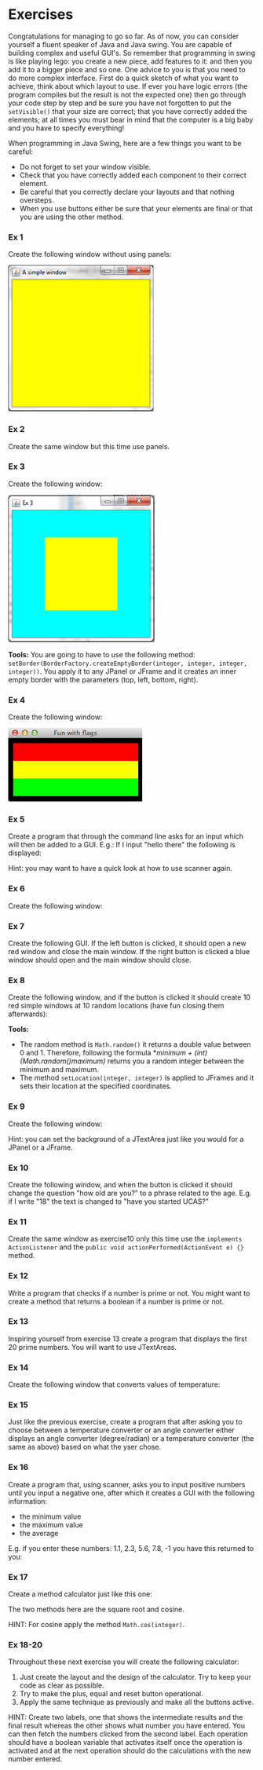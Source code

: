 Exercises
===
Congratulations for managing to go so far.  As of now, you can consider yourself a fluent speaker of Java and Java swing. You are capable of building complex and useful GUI's. So remember that programming in swing is like playing lego: you create a new piece, add features to it: and then you add it to a bigger piece and so one. One advice to you is that you need to do more complex interface.  First do a quick sketch of what you want to achieve, think about which layout to use. If ever you have logic errors (the program compiles but the result is not the expected one) then go through your code step by step and be sure you have not forgotten to put the `setVisible()` that your size are correct; that you have correctly added the elements; at all times you must bear in mind that the computer is a big baby and you have to specify everything!


When programming in Java Swing, here are a few things you want to be careful:
- Do not forget to set your window visible.
- Check that you have correctly added each component to their correct element.
- Be careful that you correctly declare your layouts and that nothing oversteps.
- When you use buttons either be sure that your elements are final or that you are using the other method.

### Ex 1
Create the following window without using panels:

![Exercise 1](../../Images/Chapter-IV/Exercises/ex_1.png)

### Ex 2 
Create the same window but this time use panels.

### Ex 3
Create the following window:

![Exercise 3](../../Images/Chapter-IV/Exercises/ex_3.png)

**Tools:** 
You are going to have to use the following method:
`setBorder(BorderFactory.createEmptyBorder(integer, integer, integer, integer))`. You apply it to any JPanel or JFrame and it creates an inner empty border with the parameters (top, left, bottom, right).

### Ex 4
Create the following window:

![Exercise 3](../../Images/Chapter-IV/Exercises/ex_4.png)

### Ex 5
Create a program that through the command line asks for an input which will then be added to a GUI. E.g.: If I input "hello there" the following is displayed:

Hint: you may want to have a quick look at how to use scanner again.

### Ex 6
Create the following window:

### Ex 7
Create the following GUI. If the left button is clicked, it should open a new red window and 
close the main window. If the right button is clicked a blue window should open and the main window should close.

### Ex 8
Create the following window, and if the button is clicked it should create 10 red simple windows at 10 random locations (have fun closing them afterwards):

**Tools:**
- The random method is `Math.random()` it returns a double value between 0 and 1. Therefore, following the formula **minimum + (int)(Math.random()*maximum)** returns you a random integer between the minimum and maximum.
- The method `setLocation(integer, integer)` is applied to JFrames and it sets their location at the specified coordinates.

### Ex 9
Create the following window:

Hint: you can set the background of a JTextArea just like you would for a JPanel or a JFrame.

### Ex 10
Create the following window, and when the button is clicked it should change the question "how old are you?" to a phrase related to the age. E.g. if I write "18" the text is changed to "have you started UCAS?"

### Ex 11
Create the same window as exercise10 only this time use the `implements ActionListener` and the `public void actionPerformed(ActionEvent e) {}` method.

### Ex 12
Write a program that checks if a number is prime or not. You might want to create a method that returns a boolean if a number is prime or not.

### Ex 13
Inspiring yourself from exercise 13 create a program that displays the first 20 prime numbers. You will want to use JTextAreas.

### Ex 14
Create the following window that converts values of temperature:

### Ex 15
Just like the previous exercise, create a program that after asking you to choose between a temperature converter or an angle converter either displays an angle converter (degree/radian) or a temperature converter (the same as above) based on what the yser chose.

### Ex 16
Create a program that, using scanner, asks you to input positive numbers until you input a negative one, after which it creates a GUI with the following information: 
- the minimum value 
- the maximum value 
- the average

E.g. if you enter these numbers: 1.1, 2.3, 5.6, 7.8, -1 you have this returned to you:

### Ex 17
Create a method calculator just like this one:

The two methods here are the square root and cosine.

HINT: For cosine apply the method `Math.cos(integer)`.

### Ex 18-20
Throughout these next exercise you will create the following calculator:

1. Just create the layout and the design of the calculator. Try to keep your code as 
clear as possible.
2. Try to make the plus, equal and reset button operational.
3. Apply the same technique as previously and make all the buttons active.

HINT: Create two labels, one that shows the intermediate results and the final result whereas the other shows what number you have entered. You can then fetch the numbers clicked from the second label. Each operation should have a boolean variable that activates itself once the operation is activated and at the next operation should do the calculations with the new number entered.
